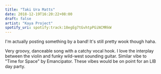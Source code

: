 ```yaml
---
title: "Taki Ura Matts"
date: 2018-12-19T16:20:22+08:00
draft: false
artist: "Kaya Project"
spotify_uri: spotify:track:18egEg7tGvhtpPGiNCMRkW
---
```

I'm actually posting something by a band! It's still pretty wook though haha.

Very groovy, danceable song with a catchy vocal hook. I love the interplay between the violin and funky wild-west sounding guitar. Similar vibe to "Time for Space" by Emancipator. These vibes would be on point for an LIB day party.
